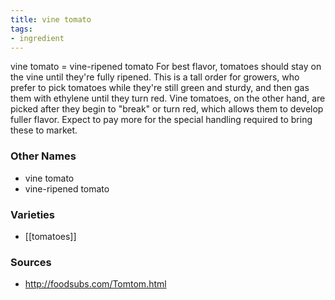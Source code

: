 ```yaml
---
title: vine tomato
tags:
- ingredient
---
```

vine tomato = vine-ripened tomato For best flavor, tomatoes should stay on the vine until they're fully ripened. This is a tall order for growers, who prefer to pick tomatoes while they're still green and sturdy, and then gas them with ethylene until they turn red. Vine tomatoes, on the other hand, are picked after they begin to "break" or turn red, which allows them to develop fuller flavor. Expect to pay more for the special handling required to bring these to market.

### Other Names

* vine tomato
* vine-ripened tomato

### Varieties

* [[tomatoes]]

### Sources
* http://foodsubs.com/Tomtom.html
